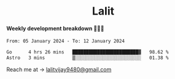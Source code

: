<h1 align="center">Lalit</h1>

#### Weekly development breakdown 👨🏻‍💻
<!--START_SECTION:waka-->

```txt
From: 05 January 2024 - To: 12 January 2024

Go      4 hrs 26 mins   ████████████████████████▓   98.62 %
Astro   3 mins          ▒░░░░░░░░░░░░░░░░░░░░░░░░   01.38 %
```

<!--END_SECTION:waka-->

Reach me at → lalitvijay9480@gmail.com
